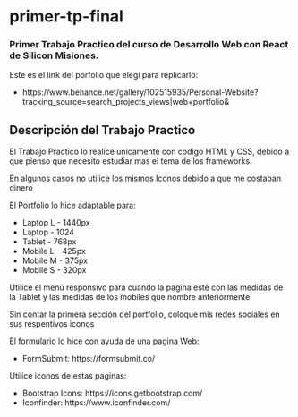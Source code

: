 # primer-tp-final
<h3>Primer Trabajo Practico del curso de Desarrollo Web con React de Silicon Misiones.</h3>
<p>
</p>Este es el link del porfolio que elegí para replicarlo:</p>
<ul>
  <li>
    https://www.behance.net/gallery/102515935/Personal-Website?tracking_source=search_projects_views|web+portfolio&
  </li>
</ul>

<h2>Descripción del Trabajo Practico</h2>

<p>El Trabajo Practico lo realice unicamente con codigo HTML y CSS, debido a que pienso que necesito estudiar mas el tema de los frameworks.</p>
<p>En algunos casos no utilice los mismos Iconos debido a que me costaban dinero</p>
<p>El Portfolio lo hice adaptable para:</p>
<ul>
  <li>Laptop L - 1440px </li>
  <li>Laptop - 1024</li>
  <li>Tablet - 768px</li>
  <li>Mobile L - 425px</li>
  <li>Mobile M - 375px</li>
  <li>Mobile S - 320px</li>
</ul>
<p>Utilice el menú responsivo para cuando la pagina esté con las medidas de la Tablet y las medidas de los mobiles que nombre anteriormente</p>
<p>Sin contar la primera sección del portfolio, coloque mis redes sociales en sus respentivos iconos</p>

<p>El formulario lo hice con ayuda de una pagina Web:</p>
<ul>
  <li>
    FormSubmit: https://formsubmit.co/
  </li>
</ul>

<p>Utilice iconos de estas paginas:</p>
<ul>
  <li>
    Bootstrap Icons: https://icons.getbootstrap.com/    
  </li>
  <li>
    Iconfinder: https://www.iconfinder.com/
  </li>
</ul>

